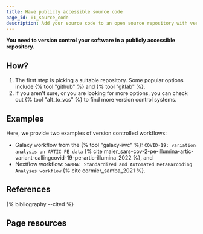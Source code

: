 ```yaml
---
title: Have publicly accessible source code
page_id: 01_source_code
description: Add your source code to an open source repository with version control.
---
```



**You need to version control your software in a publicly accessible repository.**


## How?

1. The first step is picking a suitable repository. Some popular options include {% tool "github" %} and {% tool "gitlab" %}.
2. If you aren't sure, or you are looking for more options, you can check out {% tool "alt_to_vcs" %} to find more version control systems.


## Examples

Here, we provide two examples of version controlled workflows:

- Galaxy workflow from the {% tool "galaxy-iwc" %}: `COVID-19: variation analysis on ARTIC PE data` {% cite maier_sars-cov-2-pe-illumina-artic-variant-callingcovid-19-pe-artic-illumina_2022 %}, and 
- Nextflow workflow: `SAMBA: Standardized and Automated MetaBarcoding Analyses workflow` {% cite cormier_samba_2021 %}.


## References

{% bibliography --cited %}


## Page resources

